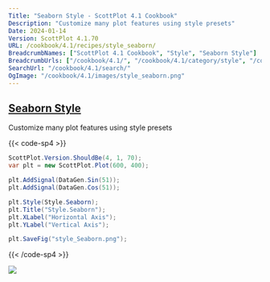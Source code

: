 ```yaml
---
Title: "Seaborn Style - ScottPlot 4.1 Cookbook"
Description: "Customize many plot features using style presets"
Date: 2024-01-14
Version: ScottPlot 4.1.70
URL: /cookbook/4.1/recipes/style_seaborn/
BreadcrumbNames: ["ScottPlot 4.1 Cookbook", "Style", "Seaborn Style"]
BreadcrumbUrls: ["/cookbook/4.1/", "/cookbook/4.1/category/style", "/cookbook/4.1/recipes/style_seaborn/"]
SearchUrl: "/cookbook/4.1/search/"
OgImage: "/cookbook/4.1/images/style_seaborn.png"
---
```


<h2><a id='seaborn-style' href='/cookbook/4.1/recipes/style_seaborn/'>Seaborn Style</a></h2>

Customize many plot features using style presets

{{< code-sp4 >}}

```cs
ScottPlot.Version.ShouldBe(4, 1, 70);
var plt = new ScottPlot.Plot(600, 400);

plt.AddSignal(DataGen.Sin(51));
plt.AddSignal(DataGen.Cos(51));

plt.Style(Style.Seaborn);
plt.Title("Style.Seaborn");
plt.XLabel("Horizontal Axis");
plt.YLabel("Vertical Axis");

plt.SaveFig("style_Seaborn.png");
```

{{< /code-sp4 >}}

<img src='../../images/style_seaborn.png' class='d-block mx-auto my-5' />


